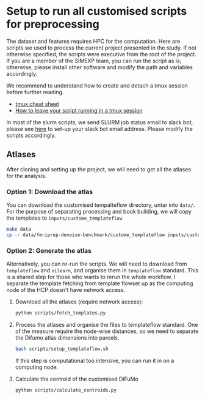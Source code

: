 # Setup to run all customised scripts for preprocessing 

The dataset and features requires HPC for the computation. 
Here are scripts we used to process the current project presented in the study.
If not otherwise specified, the scripts were executive from the root of the project.
If you are a member of the SIMEXP team, you can run the script as is;
otherwise, please install other software and modify the path and variables accordingly. 

We recommend to understand how to create and detach a tmux session before further reading.

- [tmux cheat sheet](https://tmuxcheatsheet.com/)
- [How to leave your script running in a tmux session](https://stackoverflow.com/questions/25331471/tmux-detach-while-running-script)

In most of the slurm scripts, we send SLURM job status email to slack bot, 
please see 
[here](https://simexp-documentation.readthedocs.io/en/latest/alliance_canada/hpc.html?highlight=slack#slurm-notifications-on-slack) 
to set-up your slack bot email address. 
Please modify the scripts accordingly.

## Atlases

After cloning and setting up the project, we will need to get all the atlases for the analysis.


### Option 1: Download the atlas

You can download the customised tempalteflow directory, untar into `data/`.
For the purpose of separating processing and book building, we will copy the templates to `inputs/custome_templateflow`

```bash
make data
cp -r data/fmriprep-denoise-benchmark/custome_templateflow inputs/custome_templateflow
```

### Option 2: Generate the atlas

Alternatively, you can re-run the scripts.
We will need to download from `templateflow` and `nilearn`, and organise them in `templateflow` standard.
This is a shared step for those who wants to rerun the whole workflow.
I separate the template fetching from template flowset up as the computing node of the HCP doesn't have network access.

1. Download all the atlases (require network access):

    ```bash
    python scripts/fetch_templates.py
    ```

2. Process the atlases and organise the files to templateflow standard.
    One of the measure require the node-wise distances, so we need to separate the Difumo atlas dimensions into parcels.

    ```bash
    bash scripts/setup_templateflow.sh
    ```
    If this step is computational too intensive, you can run it in on a computing node.

3. Calculate the centroid of the customised DiFuMo

    ```bash
    python scripts/calculate_centroids.py
    ```